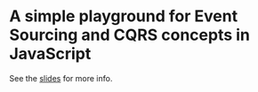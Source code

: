 # A simple playground for Event Sourcing and CQRS concepts in JavaScript

See the [slides](slides.md) for more info.
